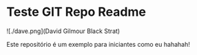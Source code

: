 # Teste GIT Repo Readme

![./dave.png](David Gilmour Black Strat)

Este repositório é um exemplo para iniciantes como eu hahahah!

